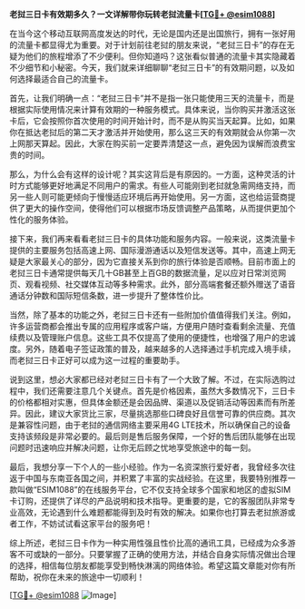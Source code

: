 **老挝三日卡有效期多久？一文详解带你玩转老挝流量卡[[TG💪+ @esim1088](https://t.me/s/esim1088)]**

在当今这个移动互联网高度发达的时代，无论是国内还是出国旅行，拥有一张好用的流量卡都显得尤为重要。对于计划前往老挝的朋友来说，“老挝三日卡”的存在无疑为他们的旅程增添了不少便利。但你知道吗？这张看似普通的流量卡其实隐藏着不少细节和小秘密。今天，我们就来详细聊聊“老挝三日卡”的有效期问题，以及如何选择最适合自己的流量卡。

首先，让我们明确一点：“老挝三日卡”并不是指一张只能使用三天的流量卡，而是根据实际使用情况来计算有效期的一种服务模式。具体来说，当你购买并激活这张卡后，它会按照你首次使用的时间开始计时，而不是从购买当天起算。比如，如果你在抵达老挝后的第二天才激活并开始使用，那么这三天的有效期就会从你第一次上网那天算起。因此，大家在购买前一定要弄清楚这一点，避免因为误解而浪费宝贵的时间。

那么，为什么会有这样的设计呢？其实这背后是有原因的。一方面，这种灵活的计时方式能够更好地满足不同用户的需求。有些人可能刚到老挝就急需网络支持，而另一些人则可能更倾向于慢慢适应环境后再开始使用。另一方面，这也给运营商提供了更大的操作空间，使得他们可以根据市场反馈调整产品策略，从而提供更加个性化的服务体验。

接下来，我们再来看看老挝三日卡的具体功能和服务内容。一般来说，这类流量卡提供的主要服务包括高速上网、国际漫游通话以及短信发送等。其中，高速上网无疑是大家最关心的部分，因为它直接关系到你的旅行体验是否顺畅。目前市面上的老挝三日卡通常提供每天几十GB甚至上百GB的数据流量，足以应对日常浏览网页、观看视频、社交媒体互动等多种需求。此外，部分高端套餐还额外赠送了语音通话分钟数和国际短信条数，进一步提升了整体性价比。

当然，除了基本的功能之外，老挝三日卡还有一些附加价值值得我们关注。例如，许多运营商都会推出专属的应用程序或客户端，方便用户随时查看剩余流量、充值续费以及管理账户信息。这些工具不仅提高了使用的便捷性，也增强了用户的忠诚度。另外，随着电子签证政策的普及，越来越多的人选择通过手机完成入境手续，而老挝三日卡正好可以成为这一过程的重要助手。

说到这里，想必大家都已经对老挝三日卡有了一个大致了解。不过，在实际选购过程中，我们还需要注意几个关键点。首先是价格因素，虽然大多数情况下，三日卡的价格都相对实惠，但具体金额还是会因品牌、渠道以及促销活动等因素而有所差异。因此，建议大家货比三家，尽量挑选那些口碑良好且信誉可靠的供应商。其次是兼容性问题，由于老挝的通信网络主要采用4G LTE技术，所以确保自己的设备支持该频段是非常必要的。最后则是售后服务保障，一个好的售后团队能够在出现问题时迅速响应并解决问题，让你无后顾之忧地享受旅途中的每一刻。

最后，我想分享一下个人的一些小经验。作为一名资深旅行爱好者，我曾经多次往返于中国与东南亚各国之间，并积累了丰富的实战经验。在这里，我要特别推荐一款叫做“ESIM1088”的在线服务平台，它不仅支持全球多个国家和地区的虚拟SIM卡订购，还提供了详尽的产品说明和技术指导。更重要的是，它的客服团队非常专业高效，无论遇到什么难题都能得到及时有效的解决。如果你也打算去老挝旅游或者工作，不妨试试看这家平台的服务吧！

综上所述，老挝三日卡作为一种实用性强且性价比高的通讯工具，已经成为众多游客不可或缺的一部分。只要掌握了正确的使用方法，并结合自身实际情况做出合理的选择，相信每位朋友都能享受到畅快淋漓的网络体验。希望这篇文章能对你有所帮助，祝你在未来的旅途中一切顺利！

[[TG💪+ @esim1088](https://t.me/s/esim1088) ![Image](https://i.postimg.cc/4NQfJmqS/Snipaste-2025-05-13-00-14-12.png)]